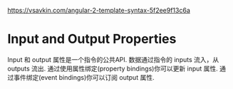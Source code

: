 https://vsavkin.com/angular-2-template-syntax-5f2ee9f13c6a

# Input and Output Properties
Input 和 output 属性是一个指令的公共API.
数据通过指令的 inputs 流入，从 outputs 流出.
通过使用属性绑定(property bindings)你可以更新 input 属性.
通过事件绑定(event bindings)你可以订阅 output 属性.
